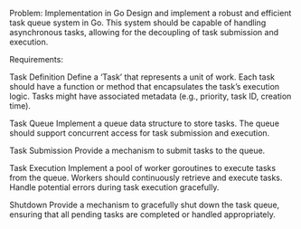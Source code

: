 Problem: Implementation in Go
Design and implement a robust and efficient task queue system in Go. This system should be capable of handling asynchronous tasks, allowing for the decoupling of task submission and execution.

Requirements: 

Task Definition
Define a ‘Task’ that represents a unit of work.
Each task should have a function or method that encapsulates the task’s execution logic.
Tasks might have associated metadata (e.g., priority, task ID, creation time).

Task Queue
Implement a queue data structure to store tasks.
The queue should support concurrent access for task submission and execution.

Task Submission
Provide a mechanism to submit tasks to the queue.

Task Execution
Implement a pool of worker goroutines to execute tasks from the queue.
Workers should continuously retrieve and execute tasks.
Handle potential errors during task execution gracefully.

Shutdown
Provide a mechanism to gracefully shut down the task queue, ensuring that all pending tasks are completed or handled appropriately.
